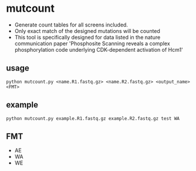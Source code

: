 # mutcount
- Generate count tables for all screens included.
- Only exact match of the designed mutations will be counted
- This tool is specifically designed for data listed in the nature communication paper 'Phosphosite Scanning reveals a complex phosphorylation code underlying CDK-dependent activation of Hcm1'

## usage
`python mutcount.py <name.R1.fastq.gz> <name.R2.fastq.gz> <output_name> <FMT>`

## example
`python mutcount.py example.R1.fastq.gz example.R2.fastq.gz test WA`

## FMT
- AE
- WA
- WE
